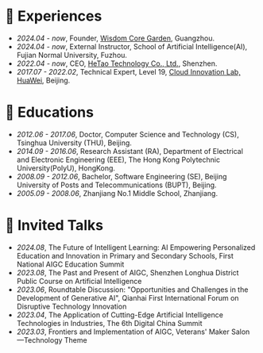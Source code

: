 # 💼 Experiences
- *2024.04 - now*, Founder, [Wisdom Core Garden](https://www.aileader.cn/), Guangzhou.
- *2024.04 - now*, External Instructor, School of Artificial Intelligence(AI), Fujian Normal University, Fuzhou.
- *2022.04 - now*, CEO, [HeTao Technology Co., Ltd.](https://www.corecog.cn/), Shenzhen.
- *2017.07 - 2022.02*, Technical Expert, Level 19, [Cloud Innovation Lab, HuaWei](https://www.huaweicloud.com/lab/home.html), Beijing.

# 📖 Educations
- *2012.06 - 2017.06*, Doctor, Computer Science and Technology (CS), Tsinghua University (THU), Beijing.
- *2014.09 - 2016.06*, Research Assistant (RA), Department of Electrical and Electronic Engineering (EEE), The Hong Kong Polytechnic University(PolyU), HongKong.
- *2008.09 - 2012.06*, Bachelor, Software Engineering (SE), Beijing University of Posts and Telecommunications (BUPT), Beijing.
- *2005.09 - 2008.06*, Zhanjiang No.1 Middle School, Zhanjiang.

# 💬 Invited Talks
- *2024.08*, The Future of Intelligent Learning: AI Empowering Personalized Education and Innovation in Primary and Secondary Schools, First National AIGC Education Summit
- *2023.08*, The Past and Present of AIGC, Shenzhen Longhua District Public Course on Artificial Intelligence
- *2023.06*, Roundtable Discussion: "Opportunities and Challenges in the Development of Generative AI", Qianhai First International Forum on Disruptive Technology Innovation
- *2023.04*, The Application of Cutting-Edge Artificial Intelligence Technologies in Industries, The 6th Digital China Summit
- *2023.03*, Frontiers and Implementation of AIGC, Veterans' Maker Salon—Technology Theme